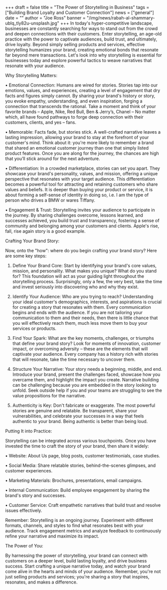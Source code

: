 +++
draft = false
title = "The Power of Storytelling in Business"
tags = ["Building Brand Loyalty and Customer Connection"]
news = ["general"]
date = ""
author = "Joe Ross"
banner = "/img/news/rabah-al-shammary-ublq_tly82u-unsplash.jpg"
+++
In today's hyper-competitive landscape, businesses are constantly searching for ways to stand out from the crowd and deepen connections with their customers. Enter storytelling, an age-old practice with the power to captivate audiences, build trust, and ultimately, drive loyalty. Beyond simply selling products and services, effective storytelling humanizes your brand, creating emotional bonds that resonate far beyond mere transactions. Let's look into why storytelling is essential for businesses today and explore powerful tactics to weave narratives that resonate with your audience.

Why Storytelling Matters:

•	Emotional Connection: Humans are wired for stories. Stories tap into our emotions, values, and experiences, creating a level of engagement that dry facts and figures simply cannot. By sharing your brand's history or story, you evoke empathy, understanding, and even inspiration, forging a connection that transcends the rational. Take a moment and think of your favorite brands – Apple, Nike, Red Bull, Ben & Jerry’s, Chanel – No matter which, all have found pathways to forge deep connection with their customers, clients, and yes – fans. 

•	Memorable: Facts fade, but stories stick. A well-crafted narrative leaves a lasting impression, allowing your brand to stay at the forefront of your customer's mind. Think about it: you're more likely to remember a brand that shared an emotional customer journey than one that simply listed product features. Once you are along for the journey, the chances are high that you’ll stick around for the next adventure. 

•	Differentiation: In a crowded marketplace, stories can set you apart. They showcase your brand's personality, values, and mission, offering a unique perspective that resonates with your target audience. This differentiation becomes a powerful tool for attracting and retaining customers who share values and beliefs. It is deeper than buying your product or service, it is about forming a self-sense of identity in doing so, i.e. I am the type of person who drives a BMW or wares Tiffany.

•	Engagement & Trust: Storytelling invites your audience to participate in the journey. By sharing challenges overcome, lessons learned, and successes achieved, you build trust and transparency, fostering a sense of community and belonging among your customers and clients. Apple's rise, fall, rise again story is a good example. 

Crafting Your Brand Story:

Now, onto the "how": where do you begin crafting your brand story? Here are some key steps:

1. Define Your Brand Core: Start by identifying your brand's core values, mission, and personality. What makes you unique? What do you stand for? This foundation will act as your guiding light throughout the storytelling process. Surprisingly, only a few, the very best, take the time and invest seriously into discovering who and why they exist. 

2. Identify Your Audience: Who are you trying to reach? Understanding your ideal customer's demographics, interests, and aspirations is crucial for creating a story that resonates with them. Every communication begins and ends with the audience. If you are not tailoring your communication to them and their needs, then there is little chance that you will effectively reach them, much less move them to buy your services or products. 

3. Find Your Spark: What are the key moments, challenges, or triumphs that define your brand story? Look for moments of innovation, customer impact, or overcoming adversity – these are the elements that will captivate your audience. Every company has a history rich with stories that will resonate, take the time necessary to uncover them. 

4. Structure Your Narrative: Your story needs a beginning, middle, and end. Introduce your brand, present the challenges faced, showcase how you overcame them, and highlight the impact you create. Narrative building can be challenging because you are embedded in the story looking to unfold. Seek outside help if you and your teams are struggling to see the value propositions for the narrative.

5. Authenticity is Key: Don't fabricate or exaggerate. The most powerful stories are genuine and relatable. Be transparent, share your vulnerabilities, and celebrate your successes in a way that feels authentic to your brand. Being authentic is better than being loud. 

Putting It into Practice:

Storytelling can be integrated across various touchpoints. Once you have invested the time to craft the story of your brand, then share it widely:

•	Website: About Us page, blog posts, customer testimonials, case studies.

•	Social Media: Share relatable stories, behind-the-scenes glimpses, and customer experiences.

•	Marketing Materials: Brochures, presentations, email campaigns.

•	Internal Communication: Build employee engagement by sharing the brand's story and successes.

•	Customer Service: Craft empathetic narratives that build trust and resolve issues effectively.

Remember: Storytelling is an ongoing journey. Experiment with different formats, channels, and styles to find what resonates best with your audience. Track engagement metrics and analyze feedback to continuously refine your narrative and maximize its impact.

The Power of You:

By harnessing the power of storytelling, your brand can connect with customers on a deeper level, build lasting loyalty, and drive business success. Start crafting a unique narrative today, and watch your brand come alive in the hearts and minds of your audience. Remember, you're not just selling products and services; you're sharing a story that inspires, resonates, and makes a difference.
